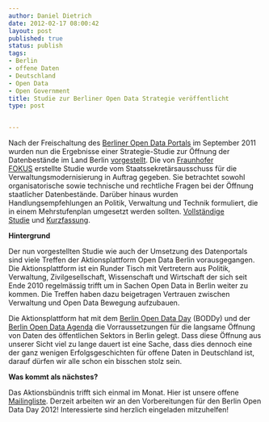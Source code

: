 ```yaml
---
author: Daniel Dietrich
date: 2012-02-17 08:00:42
layout: post
published: true
status: publish
tags:
- Berlin
- offene Daten
- Deutschland
- Open Data
- Open Government
title: Studie zur Berliner Open Data Strategie veröffentlicht
type: post


---
```


Nach der Freischaltung des [Berliner Open Data Portals](http://daten.berlin.de/) im September 2011 wurden nun die Ergebnisse einer Strategie-Studie zur Öffnung der Datenbestände im Land Berlin [vorgestellt](http://www.berlin.de/projektzukunft/ikt-wirtschaft/e-government/). Die von [Fraunhofer FOKUS](http://www.fokus.fraunhofer.de/de/motion/_motionnews/_2012_02_16_bodsStudie.html) erstellte Studie wurde vom Staatssekretärsausschuss für die Verwaltungsmodernisierung in Auftrag gegeben. Sie betrachtet sowohl organisatorische sowie technische und rechtliche Fragen bei der Öffnung staatlicher Datenbestände. Darüber hinaus wurden Handlungsempfehlungen an Politik, Verwaltung und Technik formuliert, die in einem Mehrstufenplan umgesetzt werden sollten. [Vollständige Studie](http://www.berlin.de/projektzukunft/fileadmin/user_upload/pdf/sonstiges/Berliner_Open_Data-Strategie_2012.pdf) und [Kur](http://www.berlin.de/projektzukunft/fileadmin/user_upload/pdf/sonstiges/Berliner_Open_Data-Strategie_kurzfassung_01.pdf)[zfassung](http://www.berlin.de/projektzukunft/fileadmin/user_upload/pdf/sonstiges/Berliner_Open_Data-Strategie_kurzfassung_01.pdf).

**Hintergrund**

Der nun vorgestellten Studie wie auch der Umsetzung des Datenportals sind viele Treffen der Aktionsplattform Open Data Berlin vorausgegangen. Die Aktionsplattform ist ein Runder Tisch mit Vertretern aus Politik, Verwaltung, Zivilgesellschaft, Wissenschaft und Wirtschaft der sich seit Ende 2010 regelmässig trifft um in Sachen Open Data in Berlin weiter zu kommen. Die Treffen haben dazu beigetragen Vertrauen zwischen Verwaltung und Open Data Bewegung aufzubauen.

Die Aktionsplattform hat mit dem [Berlin Open Data Day](http://berlin.opendataday.de/ueber/berliner-open-data-day/) (BODDy) und der [Berlin Open Data Agenda](http://berlin.opendataday.de/agenda/) die Vorraussetzungen für die langsame Öffnung von Daten des öffentlichen Sektors in Berlin gelegt. Dass diese Öffnung aus unserer Sicht viel zu lange dauert ist eine Sache, dass dies dennoch eine der ganz wenigen Erfolgsgeschichten für offene Daten in Deutschland ist, darauf dürfen wir alle schon ein bisschen stolz sein.

**Was kommt als nächstes?**

Das Aktionsbündnis trifft sich einmal im Monat. Hier ist unsere offene [Mailingliste](http://lists.okfn.org/mailman/listinfo/d2b1). Derzeit arbeiten wir an den Vorbereitungen für den Berlin Open Data Day 2012! Interessierte sind herzlich eingeladen mitzuhelfen!